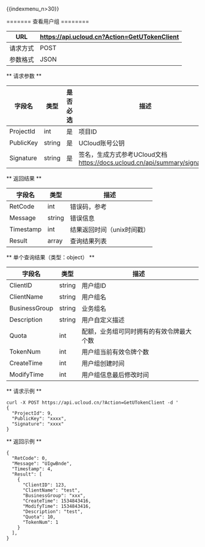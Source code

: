 {{indexmenu_n>30}}

\======= 查看用户组 ========

| URL  | <https://api.ucloud.cn?Action=GetUTokenClient> |
| ---- | ---------------------------------------------- |
| 请求方式 | POST                                           |
| 参数格式 | JSON                                           |

\*\* 请求参数 \*\*

| 字段名       | 类型     | 是否必选 | 描述                                                               |
| --------- | ------ | ---- | ---------------------------------------------------------------- |
| ProjectId | int    | 是    | 项目ID                                                             |
| PublicKey | string | 是    | UCloud账号公钥                                                       |
| Signature | string | 是    | 签名，生成方式参考UCloud文档 <https://docs.ucloud.cn/api/summary/signature> |

\*\* 返回结果 \*\*

| 字段名       | 类型     | 描述                                                        |
| --------- | ------ | --------------------------------------------------------- |
| RetCode   | int    | 错误码，参考 [](/management_monitor/utoken/developer/errorcode) |
| Message   | string | 错误信息                                                      |
| Timestamp | int    | 结果返回时间（unix时间戳）                                           |
| Result    | array  | 查询结果列表                                                    |

\*\* 单个查询结果（类型：object） \*\*

| 字段名           | 类型     | 描述                   |
| ------------- | ------ | -------------------- |
| ClientID      | string | 用户组ID                |
| ClientName    | string | 用户组名                 |
| BusinessGroup | string | 业务组名                 |
| Description   | string | 用户自定义描述              |
| Quota         | int    | 配额，业务组可同时拥有的有效令牌最大个数 |
| TokenNum      | int    | 用户组当前有效令牌个数          |
| CreateTime    | int    | 用户组创建时间              |
| ModifyTime    | int    | 用户组信息最后修改时间          |

\*\* 请求示例 \*\*

``` 
curl -X POST https://api.ucloud.cn/?Action=GetUTokenClient -d '
{
  "ProjectId": 9,
  "PublicKey": "xxxx",
  "Signature": "xxxx"
}

```

\*\* 返回示例 \*\*

    {
      "RetCode": 0,
      "Message": "UIgwBnde",
      "Timestamp": 4,
      "Result": [
        {
          "ClientID": 123,
          "ClientName": "test",
          "BusinessGroup": "xxx",
          "CreateTime": 1534843416,
          "ModifyTime": 1534843416,
          "Description": "test",
          "Quota": 10,
          "TokenNum": 1
        }
      ],
    }
